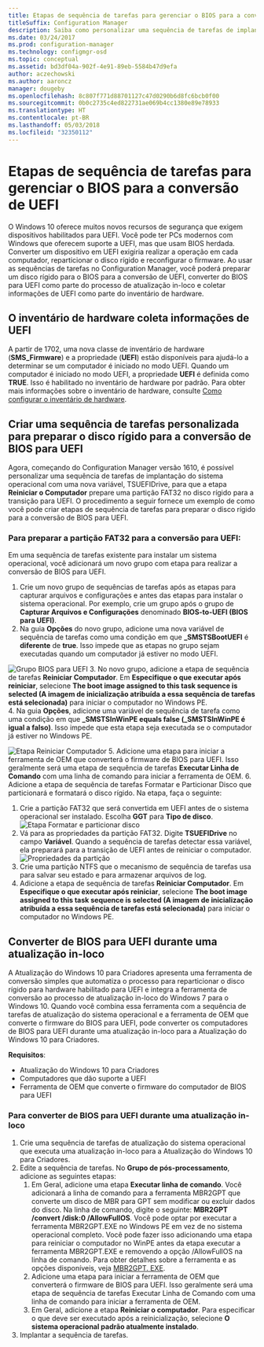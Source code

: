 ```yaml
---
title: Etapas de sequência de tarefas para gerenciar o BIOS para a conversão de UEFI
titleSuffix: Configuration Manager
description: Saiba como personalizar uma sequência de tarefas de implantação do sistema operacional para preparar uma partição FAT32 para a transição para UEFI.
ms.date: 03/24/2017
ms.prod: configuration-manager
ms.technology: configmgr-osd
ms.topic: conceptual
ms.assetid: bd3df04a-902f-4e91-89eb-5584b47d9efa
author: aczechowski
ms.author: aaroncz
manager: dougeby
ms.openlocfilehash: 8c807f771d88701127c47d0290b6d8fc6bcb0f00
ms.sourcegitcommit: 0b0c2735c4ed822731ae069b4cc1380e89e78933
ms.translationtype: HT
ms.contentlocale: pt-BR
ms.lasthandoff: 05/03/2018
ms.locfileid: "32350112"
---
```

# <a name="task-sequence-steps-to-manage-bios-to-uefi-conversion"></a>Etapas de sequência de tarefas para gerenciar o BIOS para a conversão de UEFI
O Windows 10 oferece muitos novos recursos de segurança que exigem dispositivos habilitados para UEFI. Você pode ter PCs modernos com Windows que oferecem suporte a UEFI, mas que usam BIOS herdada. Converter um dispositivo em UEFI exigiria realizar a operação em cada computador, reparticionar o disco rígido e reconfigurar o firmware. Ao usar as sequências de tarefas no Configuration Manager, você poderá preparar um disco rígido para o BIOS para a conversão de UEFI, converter do BIOS para UEFI como parte do processo de atualização in-loco e coletar informações de UEFI como parte do inventário de hardware.

## <a name="hardware-inventory-collects-uefi-information"></a>O inventário de hardware coleta informações de UEFI
A partir de 1702, uma nova classe de inventário de hardware (**SMS_Firmware**) e a propriedade (**UEFI**) estão disponíveis para ajudá-lo a determinar se um computador é iniciado no modo UEFI. Quando um computador é iniciado no modo UEFI, a propriedade **UEFI** é definida como **TRUE**. Isso é habilitado no inventário de hardware por padrão. Para obter mais informações sobre o inventário de hardware, consulte [Como configurar o inventário de hardware](/sccm/core/clients/manage/inventory/configure-hardware-inventory).

## <a name="create-a-custom-task-sequence-to-prepare-the-hard-drive-for-bios-to-uefi-conversion"></a>Criar uma sequência de tarefas personalizada para preparar o disco rígido para a conversão de BIOS para UEFI
Agora, começando do Configuration Manager versão 1610, é possível personalizar uma sequência de tarefas de implantação do sistema operacional com uma nova variável, TSUEFIDrive, para que a etapa **Reiniciar o Computador** prepare uma partição FAT32 no disco rígido para a transição para UEFI. O procedimento a seguir fornece um exemplo de como você pode criar etapas de sequência de tarefas para preparar o disco rígido para a conversão de BIOS para UEFI.

### <a name="to-prepare-the-fat32-partition-for-the-conversion-to-uefi"></a>Para preparar a partição FAT32 para a conversão para UEFI:
Em uma sequência de tarefas existente para instalar um sistema operacional, você adicionará um novo grupo com etapa para realizar a conversão de BIOS para UEFI.

1. Crie um novo grupo de sequências de tarefas após as etapas para capturar arquivos e configurações e antes das etapas para instalar o sistema operacional. Por exemplo, crie um grupo após o grupo de **Capturar Arquivos e Configurações** denominado **BIOS-to-UEFI (BIOS para UEFI)**.
2. Na guia **Opções** do novo grupo, adicione uma nova variável de sequência de tarefas como uma condição em que **_SMSTSBootUEFI** é **diferente** de **true**. Isso impede que as etapas no grupo sejam executadas quando um computador já estiver no modo UEFI.

  ![Grupo BIOS para UEFI](../../core/get-started/media/BIOS-to-UEFI-group.png)
3. No novo grupo, adicione a etapa de sequência de tarefas **Reiniciar Computador**. Em **Especifique o que executar após reiniciar**, selecione **The boot image assigned to this task sequence is selected (A imagem de inicialização atribuída a essa sequência de tarefas está selecionada)** para iniciar o computador no Windows PE.  
4. Na guia **Opções**, adicione uma variável de sequência de tarefa como uma condição em que **_SMSTSInWinPE equals false (_SMSTSInWinPE é igual a falso)**. Isso impede que esta etapa seja executada se o computador já estiver no Windows PE.

  ![Etapa Reiniciar Computador](../../core/get-started/media/restart-in-windows-pe.png)
5. Adicione uma etapa para iniciar a ferramenta de OEM que converterá o firmware de BIOS para UEFI. Isso geralmente será uma etapa de sequência de tarefas **Executar Linha de Comando** com uma linha de comando para iniciar a ferramenta de OEM.
6. Adicione a etapa de sequência de tarefas Formatar e Particionar Disco que particionará e formatará o disco rígido. Na etapa, faça o seguinte:
  1. Crie a partição FAT32 que será convertida em UEFI antes de o sistema operacional ser instalado. Escolha **GGT** para **Tipo de disco**.
    ![Etapa Formatar e particionar disco](../media/format-and-partition-disk.png)
  2. Vá para as propriedades da partição FAT32. Digite **TSUEFIDrive** no campo **Variável**. Quando a sequência de tarefas detectar essa variável, ela preparará para a transição de UEFI antes de reiniciar o computador.
    ![Propriedades da partição](../../core/get-started/media/partition-properties.png)
  3. Crie uma partição NTFS que o mecanismo de sequência de tarefas usa para salvar seu estado e para armazenar arquivos de log.
7. Adicione a etapa de sequência de tarefas **Reiniciar Computador**. Em **Especifique o que executar após reiniciar**, selecione **The boot image assigned to this task sequence is selected (A imagem de inicialização atribuída a essa sequência de tarefas está selecionada)** para iniciar o computador no Windows PE.  

## <a name="convert-from-bios-to-uefi-during-an-in-place-upgrade"></a>Converter de BIOS para UEFI durante uma atualização in-loco
A Atualização do Windows 10 para Criadores apresenta uma ferramenta de conversão simples que automatiza o processo para reparticionar o disco rígido para hardware habilitado para UEFI e integra a ferramenta de conversão ao processo de atualização in-loco do Windows 7 para o Windows 10. Quando você combina essa ferramenta com a sequência de tarefas de atualização do sistema operacional e a ferramenta de OEM que converte o firmware do BIOS para UEFI, pode converter os computadores de BIOS para UEFI durante uma atualização in-loco para a Atualização do Windows 10 para Criadores.

**Requisitos**:
- Atualização do Windows 10 para Criadores
- Computadores que dão suporte a UEFI
- Ferramenta de OEM que converte o firmware do computador de BIOS para UEFI

### <a name="to-convert-from-bios-to-uefi-during-an-in-place-upgrade"></a>Para converter de BIOS para UEFI durante uma atualização in-loco
1. Crie uma sequência de tarefas de atualização do sistema operacional que executa uma atualização in-loco para a Atualização do Windows 10 para Criadores.
2. Edite a sequência de tarefas. No **Grupo de pós-processamento**, adicione as seguintes etapas:
   1. Em Geral, adicione uma etapa **Executar linha de comando**. Você adicionará a linha de comando para a ferramenta MBR2GPT que converte um disco de MBR para GPT sem modificar ou excluir dados do disco. Na linha de comando, digite o seguinte: **MBR2GPT /convert /disk:0 /AllowFullOS**. Você pode optar por executar a ferramenta MBR2GPT.EXE no Windows PE em vez de no sistema operacional completo. Você pode fazer isso adicionando uma etapa para reiniciar o computador no WinPE antes da etapa executar a ferramenta MBR2GPT.EXE e removendo a opção /AllowFullOS na linha de comando. Para obter detalhes sobre a ferramenta e as opções disponíveis, veja [MBR2GPT. EXE](https://technet.microsoft.com/itpro/windows/deploy/mbr-to-gpt).
   2. Adicione uma etapa para iniciar a ferramenta de OEM que converterá o firmware de BIOS para UEFI. Isso geralmente será uma etapa de sequência de tarefas Executar Linha de Comando com uma linha de comando para iniciar a ferramenta de OEM.
   3. Em Geral, adicione a etapa **Reiniciar o computador**. Para especificar o que deve ser executado após a reinicialização, selecione **O sistema operacional padrão atualmente instalado**.
3. Implantar a sequência de tarefas.
